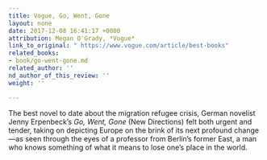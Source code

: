 ```yaml
---
title: Vogue, Go, Went, Gone
layout: none
date: 2017-12-08 16:41:17 +0000
attribution: Megan O'Grady, *Vogue*
link_to_original: " https://www.vogue.com/article/best-books"
related_books:
- book/go-went-gone.md
related_author: ''
nd_author_of_this_review: ''
weight: ''

---
```

The best novel to date about the migration refugee crisis, German novelist Jenny Erpenbeck’s _Go, Went, Gone_ (New Directions) felt both urgent and tender, taking on depicting Europe on the brink of its next profound change—as seen through the eyes of a professor from Berlin’s former East, a man who knows something of what it means to lose one’s place in the world.